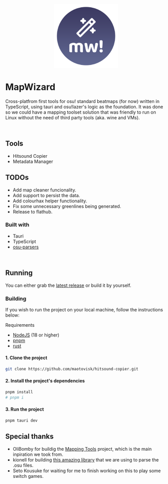 <p align="center"><img src="app-icon.png" alt="logo" width="200"/></p>

# MapWizard

Cross-platfrom first tools for osu! standard beatmaps (for now) written in TypeScript, using tauri and osu!lazer's logic as the foundation. It was done so we could have a mapping toolset solution that was friendly to run on Linux without the need of third party tools (aka. wine and VMs).

<br/>

## Tools

- Hitsound Copier
- Metadata Manager

## TODOs

- Add map cleaner funcionality.
- Add support to persist the data.
- Add colourhax helper functionality.
- Fix some unnecessary greenlines being generated.
- Release to flathub.

### Built with

- Tauri
- TypeScript
- [osu-parsers](https://github.com/kionell/osu-parsers)

<br/>

## Running

You can either grab the [latest release](https://github.com/octo-org/octo-repo/releases/latest) or build it by yourself.

### Building

If you wish to run the project on your local machine, follow the instructions below:

Requirements

- [NodeJS](https://nodejs.org/en) (18 or higher)
- [pnpm](https://pnpm.io/)
- [rust](https://rustup.rs/)

#### 1. Clone the project

```bash
git clone https://github.com/maotovisk/hitsound-copier.git
```

#### 2. Install the project's dependencies

```bash
pnpm install
# pnpm i
```

#### 3. Run the project

```bash
pnpm tauri dev
```

## Special thanks

- OliBomby for buildig the [Mapping Tools](https://github.com/OliBomby/Mapping_Tools) project, which is the main inpiration we took from.
- kionell for building [this amazing library](https://github.com/kionell/osu-parsers) that we are using to parse the .osu files.
- Seto Kousuke for waiting for me to finish working on this to play some switch games.
